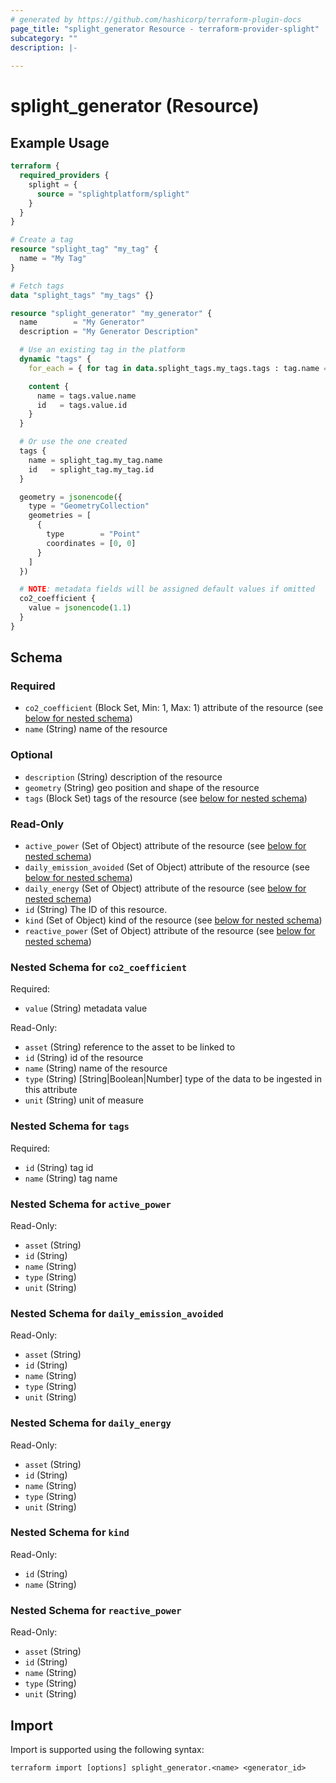 ```yaml
---
# generated by https://github.com/hashicorp/terraform-plugin-docs
page_title: "splight_generator Resource - terraform-provider-splight"
subcategory: ""
description: |-
  
---
```


# splight_generator (Resource)



## Example Usage

```terraform
terraform {
  required_providers {
    splight = {
      source = "splightplatform/splight"
    }
  }
}

# Create a tag
resource "splight_tag" "my_tag" {
  name = "My Tag"
}

# Fetch tags
data "splight_tags" "my_tags" {}

resource "splight_generator" "my_generator" {
  name        = "My Generator"
  description = "My Generator Description"

  # Use an existing tag in the platform
  dynamic "tags" {
    for_each = { for tag in data.splight_tags.my_tags.tags : tag.name => tag if tag.name == "Existing Tag" }

    content {
      name = tags.value.name
      id   = tags.value.id
    }
  }

  # Or use the one created
  tags {
    name = splight_tag.my_tag.name
    id   = splight_tag.my_tag.id
  }

  geometry = jsonencode({
    type = "GeometryCollection"
    geometries = [
      {
        type        = "Point"
        coordinates = [0, 0]
      }
    ]
  })

  # NOTE: metadata fields will be assigned default values if omitted
  co2_coefficient {
    value = jsonencode(1.1)
  }
}
```

<!-- schema generated by tfplugindocs -->
## Schema

### Required

- `co2_coefficient` (Block Set, Min: 1, Max: 1) attribute of the resource (see [below for nested schema](#nestedblock--co2_coefficient))
- `name` (String) name of the resource

### Optional

- `description` (String) description of the resource
- `geometry` (String) geo position and shape of the resource
- `tags` (Block Set) tags of the resource (see [below for nested schema](#nestedblock--tags))

### Read-Only

- `active_power` (Set of Object) attribute of the resource (see [below for nested schema](#nestedatt--active_power))
- `daily_emission_avoided` (Set of Object) attribute of the resource (see [below for nested schema](#nestedatt--daily_emission_avoided))
- `daily_energy` (Set of Object) attribute of the resource (see [below for nested schema](#nestedatt--daily_energy))
- `id` (String) The ID of this resource.
- `kind` (Set of Object) kind of the resource (see [below for nested schema](#nestedatt--kind))
- `reactive_power` (Set of Object) attribute of the resource (see [below for nested schema](#nestedatt--reactive_power))

<a id="nestedblock--co2_coefficient"></a>
### Nested Schema for `co2_coefficient`

Required:

- `value` (String) metadata value

Read-Only:

- `asset` (String) reference to the asset to be linked to
- `id` (String) id of the resource
- `name` (String) name of the resource
- `type` (String) [String|Boolean|Number] type of the data to be ingested in this attribute
- `unit` (String) unit of measure


<a id="nestedblock--tags"></a>
### Nested Schema for `tags`

Required:

- `id` (String) tag id
- `name` (String) tag name


<a id="nestedatt--active_power"></a>
### Nested Schema for `active_power`

Read-Only:

- `asset` (String)
- `id` (String)
- `name` (String)
- `type` (String)
- `unit` (String)


<a id="nestedatt--daily_emission_avoided"></a>
### Nested Schema for `daily_emission_avoided`

Read-Only:

- `asset` (String)
- `id` (String)
- `name` (String)
- `type` (String)
- `unit` (String)


<a id="nestedatt--daily_energy"></a>
### Nested Schema for `daily_energy`

Read-Only:

- `asset` (String)
- `id` (String)
- `name` (String)
- `type` (String)
- `unit` (String)


<a id="nestedatt--kind"></a>
### Nested Schema for `kind`

Read-Only:

- `id` (String)
- `name` (String)


<a id="nestedatt--reactive_power"></a>
### Nested Schema for `reactive_power`

Read-Only:

- `asset` (String)
- `id` (String)
- `name` (String)
- `type` (String)
- `unit` (String)

## Import

Import is supported using the following syntax:

```shell
terraform import [options] splight_generator.<name> <generator_id>
```
